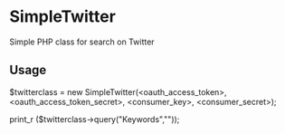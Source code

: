 # SimpleTwitter
Simple PHP class for search on Twitter

## Usage
$twitterclass = new SimpleTwitter(<oauth_access_token>, <oauth_access_token_secret>, <consumer_key>, <consumer_secret>);

print_r ($twitterclass->query("Keywords",""));
